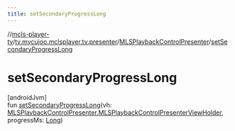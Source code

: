 ```yaml
---
title: setSecondaryProgressLong
---
```

//[mcls-player-tv](../../../index.html)/[tv.mycujoo.mclsplayer.tv.presenter](../index.html)/[MLSPlaybackControlPresenter](index.html)/[setSecondaryProgressLong](set-secondary-progress-long.html)



# setSecondaryProgressLong



[androidJvm]\
fun [setSecondaryProgressLong](set-secondary-progress-long.html)(vh: [MLSPlaybackControlPresenter.MLSPlaybackControlPresenterViewHolder](-m-l-s-playback-control-presenter-view-holder/index.html), progressMs: [Long](https://kotlinlang.org/api/latest/jvm/stdlib/kotlin/-long/index.html))




